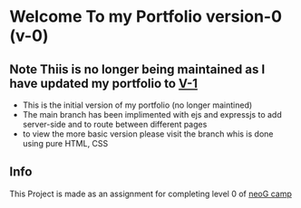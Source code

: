 # Welcome To my Portfolio version-0 (v-0)

## Note Thiis is no longer being maintained as I have updated my portfolio to [V-1](https://shaik-irfan.netlify.app/)

- This is the initial version of my portfolio (no longer maintined)
- The main branch has been implimented with ejs and expressjs to add server-side and to route between different pages
- to view the more basic version please visit the branch whis is done using pure HTML, CSS

## Info

This Project is made as an assignment for completing level 0 of  [neoG camp](https://neog.camp/qualifier/point-system)
